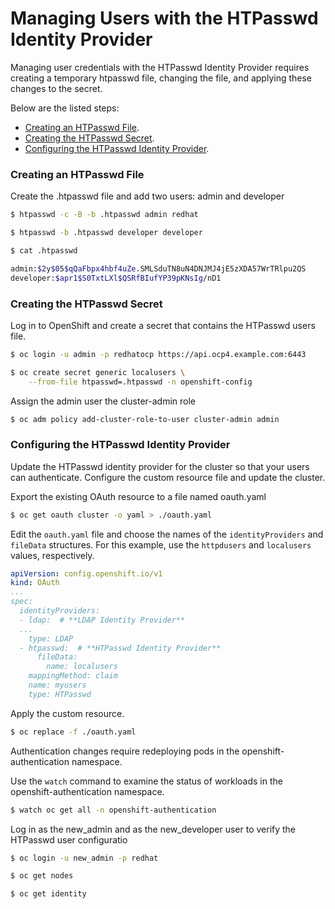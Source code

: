 
# Managing Users with the HTPasswd Identity Provider

Managing user credentials with the HTPasswd Identity Provider requires creating a temporary htpasswd file, changing the file, and applying these changes to the secret.

Below are the listed steps:

- [Creating an HTPasswd File](https://github.com/mnakib/Podman-Labs/blob/main/managing-users-with-the-htpasswd-identity-provider.md#creating-an-htpasswd-file).
- [Creating the HTPasswd Secret](https://github.com/mnakib/Podman-Labs/blob/main/managing-users-with-the-htpasswd-identity-provider.md#creating-the-htpasswd-secret).
- [Configuring the HTPasswd Identity Provider](https://github.com/mnakib/Podman-Labs/blob/main/managing-users-with-the-htpasswd-identity-provider.md#configuring-the-htpasswd-identity-provider).

### Creating an HTPasswd File

Create the .htpasswd file and add two users: admin and developer

```sh
$ htpasswd -c -B -b .htpasswd admin redhat
```

```sh
$ htpasswd -b .htpasswd developer developer
```

```sh
$ cat .htpasswd
```
```sh
admin:$2y$05$qQaFbpx4hbf4uZe.SMLSduTN8uN4DNJMJ4jE5zXDA57WrTRlpu2QS
developer:$apr1$S0TxtLXl$QSRfBIufYP39pKNsIg/nD1
```

### Creating the HTPasswd Secret

Log in to OpenShift and create a secret that contains the HTPasswd users file.

```sh
$ oc login -u admin -p redhatocp https://api.ocp4.example.com:6443
```

```sh
$ oc create secret generic localusers \
    --from-file htpasswd=.htpasswd -n openshift-config
```

Assign the admin user the cluster-admin role

```sh
$ oc adm policy add-cluster-role-to-user cluster-admin admin
```

###  Configuring the HTPasswd Identity Provider

Update the HTPasswd identity provider for the cluster so that your users can authenticate. Configure the custom resource file and update the cluster.

Export the existing OAuth resource to a file named oauth.yaml

```sh
$ oc get oauth cluster -o yaml > ./oauth.yaml
```

Edit the `oauth.yaml` file and choose the names of the `identityProviders` and `fileData` structures. For this example, use the `httpdusers` and `localusers` values, respectively.

```yaml
apiVersion: config.openshift.io/v1
kind: OAuth
...
spec:
  identityProviders:
  - ldap:  # **LDAP Identity Provider**
  ...
    type: LDAP
  - htpasswd:  # **HTPasswd Identity Provider**
      fileData:
        name: localusers
    mappingMethod: claim
    name: myusers
    type: HTPasswd
```

Apply the custom resource.

```bash
$ oc replace -f ./oauth.yaml
```

Authentication changes require redeploying pods in the openshift-authentication namespace.

Use the `watch` command to examine the status of workloads in the openshift-authentication namespace.

```sh
$ watch oc get all -n openshift-authentication
```

Log in as the new_admin and as the new_developer user to verify the HTPasswd user configuratio

```sh
$ oc login -u new_admin -p redhat
```

```sh
$ oc get nodes
```

```sh
$ oc get identity
```
